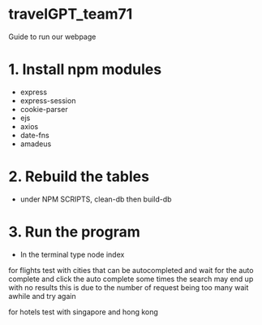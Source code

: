 # travelGPT_team71

 Guide to run our webpage
# 1. Install npm modules
- express
- express-session
- cookie-parser
- ejs
- axios
- date-fns
- amadeus

# 2. Rebuild the tables
- under NPM SCRIPTS, clean-db then build-db

# 3. Run the program
- In the terminal type node index


for flights test with cities that can be autocompleted and wait for the auto complete and click the auto complete
some times the search may end up with no results
this is due to the number of request being too many
wait awhile and try again

for hotels
test with singapore and hong kong
